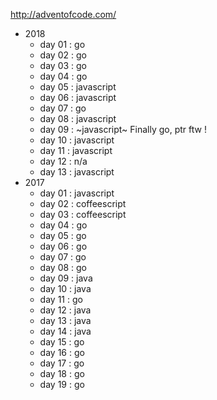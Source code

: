 http://adventofcode.com/

* 2018
  * day 01 : go
  * day 02 : go
  * day 03 : go
  * day 04 : go
  * day 05 : javascript
  * day 06 : javascript
  * day 07 : go
  * day 08 : javascript
  * day 09 : ~javascript~ Finally go, ptr ftw !
  * day 10 : javascript
  * day 11 : javascript
  * day 12 : n/a
  * day 13 : javascript
* 2017
  * day 01 : javascript
  * day 02 : coffeescript
  * day 03 : coffeescript
  * day 04 : go
  * day 05 : go
  * day 06 : go
  * day 07 : go
  * day 08 : go
  * day 09 : java
  * day 10 : java
  * day 11 : go
  * day 12 : java
  * day 13 : java
  * day 14 : java
  * day 15 : go
  * day 16 : go
  * day 17 : go
  * day 18 : go
  * day 19 : go

